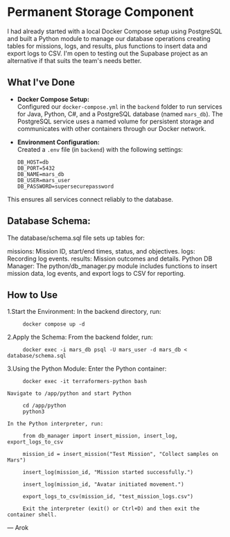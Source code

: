 # Permanent Storage Component 

I had already started with a local Docker Compose setup using PostgreSQL and built a Python module to manage our database operations
creating tables for missions, logs, and results, plus functions to insert data and export logs to CSV. I'm open to testing out 
the Supabase project as an alternative if that suits the team's needs better.

## What I've Done

- **Docker Compose Setup:**  
  Configured our `docker-compose.yml` in the `backend` folder to run services for Java, Python, C#, and a PostgreSQL database (named `mars_db`).
  The PostgreSQL service uses a named volume for persistent storage and communicates with other containers through our Docker network.

- **Environment Configuration:**  
  Created a `.env` file (in `backend`) with the following settings:
  ```env
  DB_HOST=db
  DB_PORT=5432
  DB_NAME=mars_db
  DB_USER=mars_user
  DB_PASSWORD=supersecurepassword
This ensures all services connect reliably to the database.

## Database Schema:
The database/schema.sql file sets up tables for:

missions: Mission ID, start/end times, status, and objectives.
logs: Recording log events.
results: Mission outcomes and details.
Python DB Manager:
The python/db_manager.py module includes functions to insert mission data, log events, and export logs to CSV for reporting.

## How to Use
1.Start the Environment:
   In the backend directory, run:
   
         docker compose up -d

2.Apply the Schema:
    From the backend folder, run:
    
         docker exec -i mars_db psql -U mars_user -d mars_db < database/schema.sql
         
3.Using the Python Module:
    Enter the Python container:
    
         docker exec -it terraformers-python bash
         
    Navigate to /app/python and start Python
    
         cd /app/python
         python3
         
    In the Python interpreter, run:
    
         from db_manager import insert_mission, insert_log, export_logs_to_csv

         mission_id = insert_mission("Test Mission", "Collect samples on Mars")
         
         insert_log(mission_id, "Mission started successfully.")
         
         insert_log(mission_id, "Avatar initiated movement.")
         
         export_logs_to_csv(mission_id, "test_mission_logs.csv")
         
         Exit the interpreter (exit() or Ctrl+D) and then exit the container shell.

— Arok
